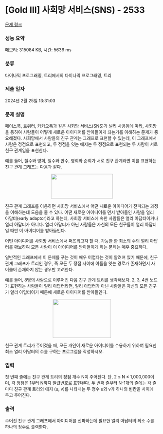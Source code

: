# [Gold III] 사회망 서비스(SNS) - 2533 

[문제 링크](https://www.acmicpc.net/problem/2533) 

### 성능 요약

메모리: 315084 KB, 시간: 5636 ms

### 분류

다이나믹 프로그래밍, 트리에서의 다이나믹 프로그래밍, 트리

### 제출 일자

2024년 2월 25일 13:31:03

### 문제 설명

<p>페이스북, 트위터, 카카오톡과 같은 사회망 서비스(SNS)가 널리 사용됨에 따라, 사회망을 통하여 사람들이 어떻게 새로운 아이디어를 받아들이게 되는가를 이해하는 문제가 중요해졌다. 사회망에서 사람들의 친구 관계는 그래프로 표현할 수 있는데,  이 그래프에서 사람은 정점으로 표현되고, 두 정점을 잇는 에지는 두 정점으로 표현되는 두 사람이 서로 친구 관계임을 표현한다. </p>

<p>예를 들어, 철수와 영희, 철수와 만수, 영희와 순희가 서로 친구 관계라면 이를 표현하는 친구 관계 그래프는 다음과 같다. </p>

<p style="text-align: center;"><img alt="" src="https://upload.acmicpc.net/c0d162b4-20d6-46eb-be8f-d06ae8bf1e9c/-/preview/" style="width: 203px; height: 81px;"></p>

<p>친구 관계 그래프를 이용하면 사회망 서비스에서 어떤 새로운 아이디어가 전파되는 과정을 이해하는데 도움을 줄 수 있다. 어떤 새로운 아이디어를 먼저 받아들인 사람을 얼리 아답터(early adaptor)라고 하는데, 사회망 서비스에 속한 사람들은 얼리 아답터이거나 얼리 아답터가 아니다. 얼리 아답터가 아닌 사람들은 자신의 모든 친구들이 얼리 아답터일 때만 이 아이디어를 받아들인다. </p>

<p>어떤 아이디어를 사회망 서비스에서 퍼뜨리고자 할 때, 가능한 한 최소의 수의 얼리 아답터를 확보하여 모든 사람이 이 아이디어를 받아들이게 하는  문제는 매우 중요하다. </p>

<p>일반적인 그래프에서 이 문제를 푸는 것이 매우 어렵다는 것이 알려져 있기 때문에, 친구 관계 그래프가 트리인 경우, 즉 모든 두 정점 사이에 이들을 잇는 경로가 존재하면서 사이클이 존재하지 않는 경우만 고려한다. </p>

<p>예를 들어, 8명의 사람으로 이루어진 다음 친구 관계 트리를 생각해보자. 2, 3, 4번 노드가 표현하는 사람들이 얼리 아답터라면, 얼리 아답터가 아닌 사람들은 자신의 모든 친구가 얼리 아답터이기 때문에 새로운 아이디어를 받아들인다.</p>

<p style="text-align: center;"><img alt="" src="https://upload.acmicpc.net/ac2e6a89-2e66-4cab-8f07-951372ef7fcc/-/preview/" style="width: 191px; height: 127px;"></p>

<p>친구 관계 트리가 주어졌을 때, 모든 개인이 새로운 아이디어를 수용하기 위하여 필요한 최소 얼리 어답터의 수를 구하는 프로그램을 작성하시오.</p>

### 입력 

 <p>첫 번째 줄에는 친구 관계 트리의 정점 개수 N이 주어진다. 단, 2 ≤ N ≤ 1,000,000이며, 각 정점은 1부터 N까지 일련번호로 표현된다. 두 번째 줄부터 N-1개의 줄에는 각 줄마다 친구 관계 트리의 에지 (u, v)를 나타내는 두 정수 u와 v가 하나의 빈칸을 사이에 두고 주어진다. </p>

### 출력 

 <p>주어진 친구 관계 그래프에서 아이디어를 전파하는데 필요한 얼리 아답터의 최소 수를 하나의 정수로 출력한다.</p>

